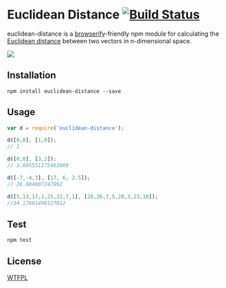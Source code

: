 # Euclidean Distance [![Build Status](https://travis-ci.org/zeke/euclidean-distance.png?branch=master)](https://travis-ci.org/zeke/euclidean-distance)

euclidean-distance is a [browserify](https://github.com/substack/node-browserify#browserify)-friendly npm module
for calculating the [Euclidean distance](http://en.wikipedia.org/wiki/Euclidean_distance#Three_dimensions)
between two vectors in n-dimensional space.

<img src="http://upload.wikimedia.org/math/a/0/5/a056c1b3e4b1c72be81acf62b9e574ca.png">

## Installation

```
npm install euclidean-distance --save
```

## Usage

```js
var d = require('euclidean-distance');

d([0,0], [1,0]);
// 1

d([0,0], [3,2]);
// 3.605551275463989

d([-7,-4,3], [17, 6, 2.5]);
// 26.004807247892

d([5,13,17,3,25,21,7,1], [20,26,7,5,28,3,23,10]);
//34.17601498127012
```

## Test

```
npm test
```

## License

[WTFPL](http://wtfpl.org/)
